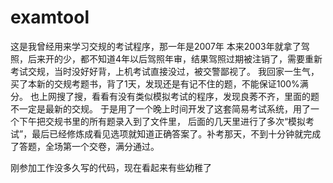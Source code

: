 # examtool
  这是我曾经用来学习交规的考试程序，那一年是2007年
  本来2003年就拿了驾照，后来开的少，都不知道4年以后驾照年审，结果驾照过期被注销了，需要重新考试交规，当时没好好背，上机考试直接没过，被交警鄙视了。
  我回家一生气，买了本新的交规考题书，背了1天，发现还是有记不住的题，不能保证100%满分。
  也上网搜了搜，看看有没有类似模拟考试的程序，发现良莠不齐，里面的题不一定是最新的交规。
  于是用了一个晚上时间开发了这套简易考试系统，用了一个下午把交规书里的所有题录入到了文件里，
  后面的几天里进行了多次“模拟考试”，最后已经修炼成看见选项就知道正确答案了。补考那天，不到十分钟就完成了答题，全场第一个交卷，满分通过。

  刚参加工作没多久写的代码，现在看起来有些幼稚了
